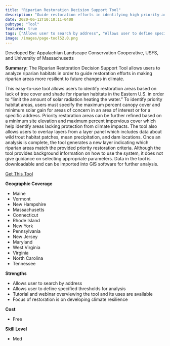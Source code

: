 ```yaml
---
title: "Riparian Restoration Decision Support Tool"
description: "Guide restoration efforts in identifying high priority areas by generating different scenarios for riparian habitats in the Eastern U.S."
date: 2020-06-12T10:10:11-0400
pubtype: "Tool"
featured: true
tags: ["Allows user to search by address", "Allows user to define specified thresholds for analysis", "Tutorial and webinar overviewing the tool and its uses are available", "Focus of restoration is on developing climate resilience"]
image: /images/page-tool52.0.png
---
```

Developed By: Appalachian Landscape Conservation Cooperative, USFS, and University of Massachusetts

**Summary:** The Riparian Restoration Decision Support Tool allows users to analyze riparian habitats in order to guide restoration efforts in making riparian areas more resilient to future changes in climate. 

This easy-to-use tool allows users to identify restoration areas based on lack of tree cover and shade for riparian habitats in the Eastern U.S. in order to “limit the amount of solar radiation heating the water.” To identify priority habitat areas, users must specify the maximum percent canopy cover and minimum solar gain for areas of concern in an area of interest or for a specific address. Priority restoration areas can be further refined based on a minimum site elevation and maximum percent impervious cover which help identify areas lacking protection from climate impacts. The tool also allows users to overlay layers from a layer panel which includes data about wild trout habitat patches, mean precipitation, and dam locations. Once an analysis is complete, the tool generates a new layer indicating which riparian areas match the provided priority restoration criteria. Although the tool provides background information on how to use the system, it does not give guidance on selecting appropriate parameters. Data in the tool is downloadable and can be imported into GIS software for further analysis.

<a href="https://www.landscapepartnership.org/plan-design/gis-planning/gis-tools-resources/riparian-restoration-decision-support-tool-1/riparian-restoration-decision-support-tool" target="_blank">Get This Tool</a>

__**Geographic Coverage**__
-  Maine
-  Vermont
-  New Hampshire
-  Massachusetts
-  Connecticut
-  Rhode Island
-  New York
-  Pennsylvania
-  New Jersey
-  Maryland
-  West Virginia
-  Virginia
-  North Carolina
-  Tennessee

__**Strengths**__
-  Allows user to search by address
-  Allows user to define specified thresholds for analysis
-  Tutorial and webinar overviewing the tool and its uses are available
-  Focus of restoration is on developing climate resilience

__**Cost**__
- Free

__**Skill Level**__
- Med
